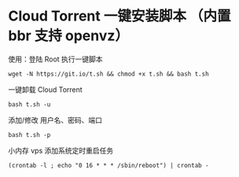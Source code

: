 # Cloud Torrent 一键安装脚本 （内置 bbr 支持 openvz）

使用：登陆 Root 执行一键脚本
```
wget -N https://git.io/t.sh && chmod +x t.sh && bash t.sh
```

一键卸载 Cloud Torrent
```
bash t.sh -u
```

添加/修改 用户名、密码、端口
```
bash t.sh -p
```

小内存 vps 添加系统定时重启任务
```
(crontab -l ; echo "0 16 * * * /sbin/reboot") | crontab -
```
